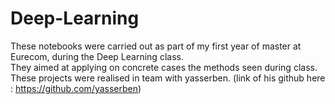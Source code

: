 # Deep-Learning
These notebooks were carried out as part of my first year of master at Eurecom, during the Deep Learning class.  
They aimed at applying on concrete cases the methods seen during class.
These projects were realised in team with yasserben. (link of his github here : https://github.com/yasserben)
